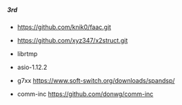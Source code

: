 ##### 3rd

 * https://github.com/knik0/faac.git

 * https://github.com/xyz347/x2struct.git

 * librtmp 

 * asio-1.12.2

 * g7xx https://www.soft-switch.org/downloads/spandsp/

 * comm-inc https://github.com/donwg/comm-inc